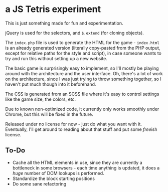 a JS Tetris experiment
==========================

This is just something made for fun and experimentation.

jQuery is used for the selectors, and `$.extend` (for cloning objects).

The `index.php` file is used to generate the HTML for the game - `index.html` is
an already generated version (literally copy-pasted from the PHP output, except
for relative paths for the style and script), in case someone wants to try and
run this without setting up a new website.

The basic game is surprisingly easy to implement, so I'll mostly be playing
around with the architecture and the user interface. Oh, there's a lot of work
on the architecture, since I was just trying to throw something together, so I
haven't put much though into it beforehand.

The CSS is generated from an SCSS file where it's easy to control settings like
the game size, the colors, etc.

Due to known non-optimized code, it currently only works smoothly under Chrome,
but this will be fixed in the future.

Released under no license for now - just do what you want with it. Eventually,
I'll get around to reading about that stuff and put some *free*ish license.


To-Do
-----

* Cache all the HTML elements in use, since they are currently a bottleneck in
  some browsers - each time anything is updated, it does a *huge* number of DOM
  lookups is performed.
* Standardize the block starting positions
* Do some sane refactoring
